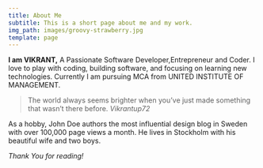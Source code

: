 ```yaml
---
title: About Me
subtitle: This is a short page about me and my work.
img_path: images/groovy-strawberry.jpg
template: page
---
```

**I am VIKRANT,** A Passionate Software Developer,Entrepreneur and Coder. I love to play with coding, building software, and focusing on learning new technologies. Currently I am pursuing MCA from UNITED INSTITUTE OF MANAGEMENT.
>The world always seems brighter when you’ve just made something that wasn’t there before. <cite>Vikrantup72</cite>

As a hobby, John Doe authors the most influential design blog in Sweden with over 100,000 page views a month. He lives in Stockholm with his beautiful wife and two boys.

*Thank You for reading!*
